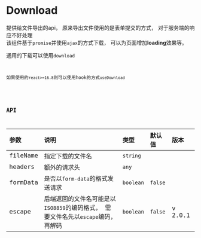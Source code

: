 # Download

提供给文件导出的api， 原来导出文件使用的是表单提交的方式， 对于服务端的响应不好处理<br/>
该组件基于`promise`并使用`ajax`的方式下载， 可以为页面增加**loading**效果等。

通用的下载可以使用`download`
<code src="./demo/index.demo.tsx" />

如果使用的`react>=16.8`则可以使用hook的方式`useDownload` <br />
<code src="./demo/hook.demo.tsx" />

## API

| 参数 | 说明 | 类型 | 默认值 | 版本 |
| :--- | :--- | :--- | :--- | :--- |
| fileName | 指定下载的文件名 | `string` | | |
| headers | 额外的请求头 | `any` | | |
| formData | 是否以`form-data`的格式发送请求 | `boolean` | `false` | |
| escape | 后端返回的文件名可能是以`ISO8859`的编码格式， 需要文件名先以`escape`编码，再解码 | `boolean` | `false` | v 2.0.1 |
